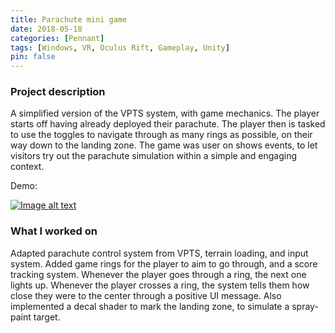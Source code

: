 ```yaml
---
title: Parachute mini game
date: 2018-05-18
categories: [Pennant]
tags: [Windows, VR, Oculus Rift, Gameplay, Unity]
pin: false
---
```


### Project description
A simplified version of the VPTS system, with game mechanics. The player starts off having already deployed their parachute. The player then is tasked to use the toggles to navigate through as many rings as possible, on their way down to the landing zone.
The game was user on shows events, to let visitors try out the parachute simulation within a simple and engaging context.

Demo:

[![Image alt text](https://img.youtube.com/vi/yQ4s77aJ2zQ/0.jpg)](https://www.youtube.com/watch?v=yQ4s77aJ2zQ)

### What I worked on
Adapted parachute control system from VPTS, terrain loading, and input system. Added game rings for the player to aim to go through, and a score tracking system. Whenever the player goes through a ring, the next one lights up. Whenever the player crosses a ring, the system tells them how close they were to the center through a positive UI message. Also implemented a decal shader to mark the landing zone, to simulate a spray-paint target. 
